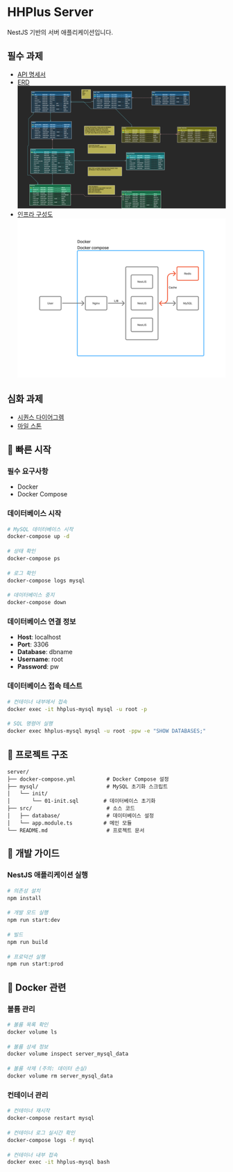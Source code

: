 # HHPlus Server

NestJS 기반의 서버 애플리케이션입니다.

## 필수 과제

- [API 명세서](http://110.47.85.154:32475/swagger)
- [ERD](https://www.erdcloud.com/d/mwJD8tnp8hqC9nM8u)
  ![hhplus-week2-erd](docs/images/Server%20Structural_2.png 'erd')
- [인프라 구성도](docs/images/InfraStructural.png)
  ![hhplus-week2-infra](docs/images/InfraStructural.png 'infra')

## 심화 과제

- [시퀀스 다이어그렘]()
- [마일 스톤](https://github.com/users/JangKroed/projects/1/views/1)

## 🚀 빠른 시작

### 필수 요구사항

- Docker
- Docker Compose

### 데이터베이스 시작

```bash
# MySQL 데이터베이스 시작
docker-compose up -d

# 상태 확인
docker-compose ps

# 로그 확인
docker-compose logs mysql

# 데이터베이스 중지
docker-compose down
```

### 데이터베이스 연결 정보

- **Host**: localhost
- **Port**: 3306
- **Database**: dbname
- **Username**: root
- **Password**: pw

### 데이터베이스 접속 테스트

```bash
# 컨테이너 내부에서 접속
docker exec -it hhplus-mysql mysql -u root -p

# SQL 명령어 실행
docker exec hhplus-mysql mysql -u root -ppw -e "SHOW DATABASES;"
```

## 📁 프로젝트 구조

```
server/
├── docker-compose.yml          # Docker Compose 설정
├── mysql/                      # MySQL 초기화 스크립트
│   └── init/
│       └── 01-init.sql        # 데이터베이스 초기화
├── src/                        # 소스 코드
│   ├── database/               # 데이터베이스 설정
│   └── app.module.ts          # 메인 모듈
└── README.md                   # 프로젝트 문서
```

## 📝 개발 가이드

### NestJS 애플리케이션 실행

```bash
# 의존성 설치
npm install

# 개발 모드 실행
npm run start:dev

# 빌드
npm run build

# 프로덕션 실행
npm run start:prod
```

## 🐳 Docker 관련

### 볼륨 관리

```bash
# 볼륨 목록 확인
docker volume ls

# 볼륨 상세 정보
docker volume inspect server_mysql_data

# 볼륨 삭제 (주의: 데이터 손실)
docker volume rm server_mysql_data
```

### 컨테이너 관리

```bash
# 컨테이너 재시작
docker-compose restart mysql

# 컨테이너 로그 실시간 확인
docker-compose logs -f mysql

# 컨테이너 내부 접속
docker exec -it hhplus-mysql bash
```

